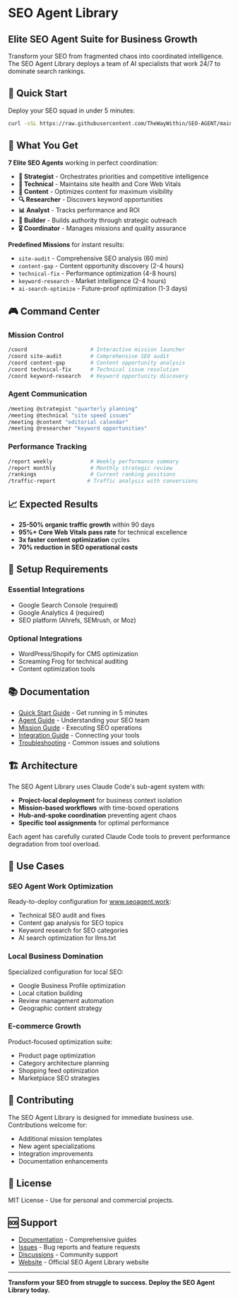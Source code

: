 # SEO Agent Library
## Elite SEO Agent Suite for Business Growth

Transform your SEO from fragmented chaos into coordinated intelligence. The SEO Agent Library deploys a team of AI specialists that work 24/7 to dominate search rankings.

## 🚀 Quick Start

Deploy your SEO squad in under 5 minutes:

```bash
curl -sSL https://raw.githubusercontent.com/TheWayWithin/SEO-AGENT/main/install.sh | bash
```

## 🎯 What You Get

**7 Elite SEO Agents** working in perfect coordination:
- **🎯 Strategist** - Orchestrates priorities and competitive intelligence
- **🔧 Technical** - Maintains site health and Core Web Vitals
- **📝 Content** - Optimizes content for maximum visibility
- **🔍 Researcher** - Discovers keyword opportunities
- **📊 Analyst** - Tracks performance and ROI
- **🔗 Builder** - Builds authority through strategic outreach
- **🎖️ Coordinator** - Manages missions and quality assurance

**Predefined Missions** for instant results:
- `site-audit` - Comprehensive SEO analysis (60 min)
- `content-gap` - Content opportunity discovery (2-4 hours)
- `technical-fix` - Performance optimization (4-8 hours)
- `keyword-research` - Market intelligence (2-4 hours)
- `ai-search-optimize` - Future-proof optimization (1-3 days)

## 🎮 Command Center

### Mission Control
```bash
/coord                    # Interactive mission launcher
/coord site-audit         # Comprehensive SEO audit
/coord content-gap        # Content opportunity analysis
/coord technical-fix      # Technical issue resolution
/coord keyword-research   # Keyword opportunity discovery
```

### Agent Communication
```bash
/meeting @strategist "quarterly planning"
/meeting @technical "site speed issues"
/meeting @content "editorial calendar"
/meeting @researcher "keyword opportunities"
```

### Performance Tracking
```bash
/report weekly            # Weekly performance summary
/report monthly           # Monthly strategic review
/rankings                 # Current ranking positions
/traffic-report          # Traffic analysis with conversions
```

## 📈 Expected Results

- **25-50% organic traffic growth** within 90 days
- **95%+ Core Web Vitals pass rate** for technical excellence
- **3x faster content optimization** cycles
- **70% reduction in SEO operational costs**

## 🔧 Setup Requirements

### Essential Integrations
- Google Search Console (required)
- Google Analytics 4 (required)
- SEO platform (Ahrefs, SEMrush, or Moz)

### Optional Integrations
- WordPress/Shopify for CMS optimization
- Screaming Frog for technical auditing
- Content optimization tools

## 📚 Documentation

- [Quick Start Guide](docs/QUICK-START.md) - Get running in 5 minutes
- [Agent Guide](docs/agent-guide.md) - Understanding your SEO team
- [Mission Guide](docs/mission-guide.md) - Executing SEO operations
- [Integration Guide](docs/integration-guide.md) - Connecting your tools
- [Troubleshooting](docs/troubleshooting.md) - Common issues and solutions

## 🏗️ Architecture

The SEO Agent Library uses Claude Code's sub-agent system with:
- **Project-local deployment** for business context isolation
- **Mission-based workflows** with time-boxed operations
- **Hub-and-spoke coordination** preventing agent chaos
- **Specific tool assignments** for optimal performance

Each agent has carefully curated Claude Code tools to prevent performance degradation from tool overload.

## 🎯 Use Cases

### SEO Agent Work Optimization
Ready-to-deploy configuration for www.seoagent.work:
- Technical SEO audit and fixes
- Content gap analysis for SEO topics
- Keyword research for SEO categories
- AI search optimization for llms.txt

### Local Business Domination
Specialized configuration for local SEO:
- Google Business Profile optimization
- Local citation building
- Review management automation
- Geographic content strategy

### E-commerce Growth
Product-focused optimization suite:
- Product page optimization
- Category architecture planning
- Shopping feed optimization
- Marketplace SEO strategies

## 🤝 Contributing

The SEO Agent Library is designed for immediate business use. Contributions welcome for:
- Additional mission templates
- New agent specializations
- Integration improvements
- Documentation enhancements

## 📄 License

MIT License - Use for personal and commercial projects.

## 🆘 Support

- [Documentation](docs/) - Comprehensive guides
- [Issues](https://github.com/TheWayWithin/SEO-AGENT/issues) - Bug reports and feature requests
- [Discussions](https://github.com/TheWayWithin/SEO-AGENT/discussions) - Community support
- [Website](https://www.seoagent.work) - Official SEO Agent Library website

---

**Transform your SEO from struggle to success. Deploy the SEO Agent Library today.**